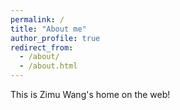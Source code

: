 ```yaml
---
permalink: /
title: "About me"
author_profile: true
redirect_from: 
  - /about/
  - /about.html
---
```


This is Zimu Wang's home on the web!
